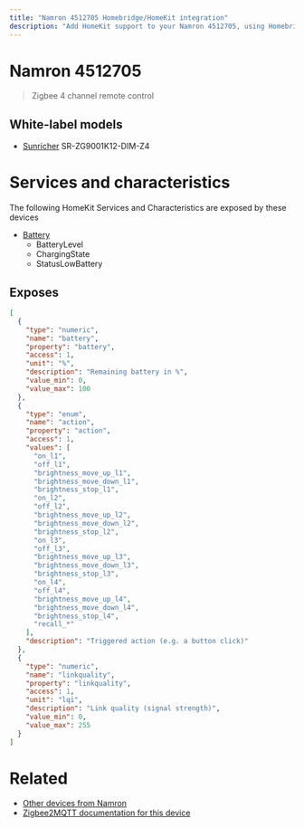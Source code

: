 ```yaml
---
title: "Namron 4512705 Homebridge/HomeKit integration"
description: "Add HomeKit support to your Namron 4512705, using Homebridge, Zigbee2MQTT and homebridge-z2m."
---
```

<!---
This file has been GENERATED using src/docgen/docgen.ts
DO NOT EDIT THIS FILE MANUALLY!
-->
# Namron 4512705
> Zigbee 4 channel remote control


## White-label models
* [Sunricher](../index.md#sunricher) SR-ZG9001K12-DIM-Z4

# Services and characteristics
The following HomeKit Services and Characteristics are exposed by
these devices

* [Battery](../../battery.md)
  * BatteryLevel
  * ChargingState
  * StatusLowBattery



## Exposes

```json
[
  {
    "type": "numeric",
    "name": "battery",
    "property": "battery",
    "access": 1,
    "unit": "%",
    "description": "Remaining battery in %",
    "value_min": 0,
    "value_max": 100
  },
  {
    "type": "enum",
    "name": "action",
    "property": "action",
    "access": 1,
    "values": [
      "on_l1",
      "off_l1",
      "brightness_move_up_l1",
      "brightness_move_down_l1",
      "brightness_stop_l1",
      "on_l2",
      "off_l2",
      "brightness_move_up_l2",
      "brightness_move_down_l2",
      "brightness_stop_l2",
      "on_l3",
      "off_l3",
      "brightness_move_up_l3",
      "brightness_move_down_l3",
      "brightness_stop_l3",
      "on_l4",
      "off_l4",
      "brightness_move_up_l4",
      "brightness_move_down_l4",
      "brightness_stop_l4",
      "recall_*"
    ],
    "description": "Triggered action (e.g. a button click)"
  },
  {
    "type": "numeric",
    "name": "linkquality",
    "property": "linkquality",
    "access": 1,
    "unit": "lqi",
    "description": "Link quality (signal strength)",
    "value_min": 0,
    "value_max": 255
  }
]
```

# Related
* [Other devices from Namron](../index.md#namron)
* [Zigbee2MQTT documentation for this device](https://www.zigbee2mqtt.io/devices/4512705.html)